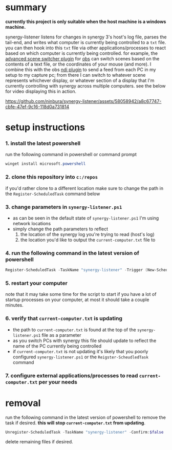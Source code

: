 # summary
**currently this project is only suitable when the host machine is a windows machine.** 

synergy-listener listens for changes in synergy 3's host's log file, parses the tail-end, and writes what computer is currently being controlled to a `txt` file. you can then hook into this `txt` file via other applications/processes to react based on which computer is currently being controlled. for example, the [advanced scene switcher plugin](https://github.com/WarmUpTill/SceneSwitcher) for [obs](https://obsproject.com/) can switch scenes based on the contents of a text file, or the coordinates of your mouse (and more). I combine this with the obs [ndi plugin](https://github.com/obs-ndi/obs-ndi) to send a feed from each PC in my setup to my capture pc; from there I can switch to whatever scene represents whichever display, or whatever section of a display that I'm currently controlling with synergy across multiple computers. see the below for video displaying this in action.

https://github.com/ninbura/synergy-listener/assets/58058942/a8c67747-cbfe-47ef-9c16-118d0a731814

# setup instructions

### 1. install the latest powershell

run the following command in powershell or command prompt

```powershell
winget install microsoft.powershell
```

### 2. clone this repository into `c:/repos`

if you'd rather clone to a different location make sure to change the path in the `Register-ScheduledTask` command below

### 3. change parameters in `synergy-listener.ps1`

- as can be seen in the default state of `synergy-listener.ps1` I'm using network locations
- simply change the path parameters to reflect
  1.  the location of the synergy log you're trying to read (host's log)
  2.  the location you'd like to output the `current-computer.txt` file to

### 4. run the following command in the latest version of powershell

```powershell
Register-ScheduledTask -TaskName "synergy-listener" -Trigger (New-ScheduledTaskTrigger -AtLogon) -Action (New-ScheduledTaskAction -Execute "pwsh" -Argument "-WindowStyle Hidden -Command `"& c:/repos/synergy-listener/synergy-listener.ps1`"") -RunLevel Highest -Force;
```

### 5. restart your computer
note that it may take some time for the script to start if you have a lot of startup processes on your computer, at most it should take a couple minutes.

### 6. verify that `current-computer.txt` is updating

- the path to `current-computer.txt` is found at the top of the `synergy-listener.ps1` file as a parameter
- as you switch PCs with synergy this file should update to reflect the name of the PC currently being controlled
- if `current-computer.txt` is not updating it's likely that you poorly configured `synergy-listener.ps1` or the `Reigster-ScheudledTask` command

### 7. configure external applications/processes to read `current-computer.txt` per your needs

# removal

run the following command in the latest version of powershell to remove the task if desired. **this will stop `current-computer.txt` from updating**.

```powershell
Unregister-ScheduledTask -TaskName "synergy-listener" -Confirm:$false
```

delete remaining files if desired.
